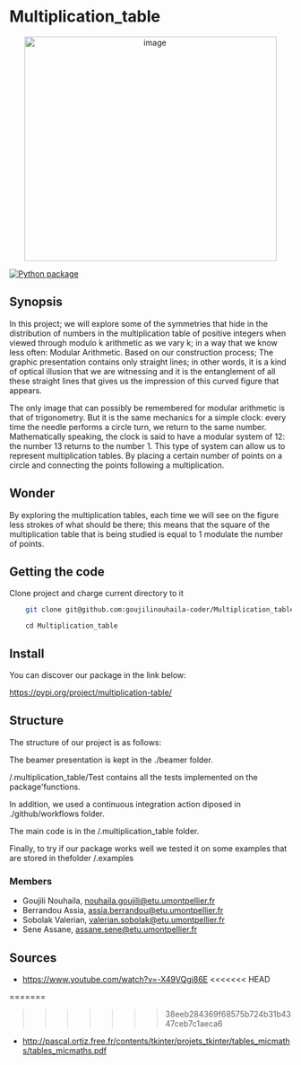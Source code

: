 # Multiplication_table 
<p align="center">
<img src="https://zupimages.net/up/21/16/zxrf.png" width="450" height='400' alt="image"/>
</p>

[![Python package](https://github.com/goujilinouhaila-coder/Multiplication_table/actions/workflows/python-package.yml/badge.svg)](https://github.com/goujilinouhaila-coder/Multiplication_table/actions/workflows/python-package.yml)

## Synopsis
In this project; we will explore some of the symmetries that hide in the distribution of numbers in the multiplication table of positive integers when viewed through modulo k arithmetic as we vary k; in a way that we know less often: Modular Arithmetic. Based on our construction process; The graphic presentation contains only straight lines; in other words, it is a kind of optical illusion that we are witnessing and it is the entanglement of all these straight lines that gives us the impression of this curved figure that appears.

The only image that can possibly be remembered for modular arithmetic is that of trigonometry. But it is the same mechanics for a simple clock: every time the needle performs a circle turn, we return to the same number. Mathematically speaking, the clock is said to have a modular system of 12: the number 13 returns to the number 1. This type of system can allow us to represent multiplication tables. By placing a certain number of points on a circle and connecting the points following a multiplication. 

## Wonder 
By exploring the multiplication tables, each time we will see on the figure less strokes of what should be there; this means that the square of the multiplication table that is being studied is equal to 1 modulate the number of points. 

## Getting the code
Clone project and charge current directory to it 

```sh 
    git clone git@github.com:goujilinouhaila-coder/Multiplication_table.git
```

```
    cd Multiplication_table
```

## Install

You can discover our package in the link below: 

https://pypi.org/project/multiplication-table/

## Structure 
The structure of our project is as follows:

The beamer presentation is kept in the ./beamer folder. 

/.multiplication_table/Test contains all the tests implemented on the package'functions. 

In addition, we used a continuous integration action diposed in ./github/workflows folder.

The main code is in the /.multiplication_table folder.

Finally, to try if our package works well we tested it on some examples that are stored in thefolder /.examples

### Members

- Goujili Nouhaila, nouhaila.goujili@etu.umontpellier.fr
- Berrandou Assia, assia.berrandou@etu.umontpellier.fr     
- Sobolak Valerian, valerian.sobolak@etu.umontpellier.fr
- Sene Assane, assane.sene@etu.umontpellier.fr

## Sources

- https://www.youtube.com/watch?v=-X49VQgi86E
<<<<<<< HEAD

=======
>>>>>>> 38eeb284369f68575b724b31b4347ceb7c1aeca6
- http://pascal.ortiz.free.fr/contents/tkinter/projets_tkinter/tables_micmaths/tables_micmaths.pdf

